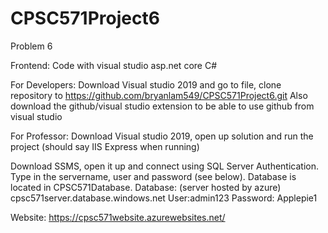 # CPSC571Project6
Problem 6

Frontend: Code with visual studio asp.net core C#

For Developers:
  Download Visual studio 2019 and go to file, clone repository to https://github.com/bryanlam549/CPSC571Project6.git
  Also download the github/visual studio extension to be able to use github from visual studio

For Professor:
  Download Visual studio 2019, open up solution and run the project (should say IIS Express when running)

Download SSMS, open it up and connect using SQL Server Authentication. Type in the servername, user and password (see below). Database is located in CPSC571Database.
  Database: (server hosted by azure) cpsc571server.database.windows.net 
  User:admin123 
  Password: Applepie1


Website:
  https://cpsc571website.azurewebsites.net/

